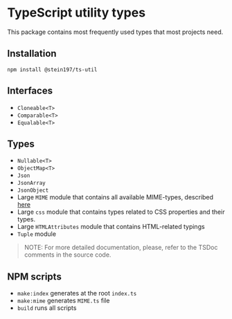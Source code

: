 # TypeScript utility types
This package contains most frequently used types that most projects need.

## Installation
```
npm install @stein197/ts-util
```

## Interfaces
- `Cloneable<T>`
- `Comparable<T>`
- `Equalable<T>`

## Types
- `Nullable<T>`
- `ObjectMap<T>`
- `Json`
- `JsonArray`
- `JsonObject`
- Large `MIME` module that contains all available MIME-types, described [here](https://www.iana.org/assignments/media-types/media-types.xhtml)
- Large `css` module that contains types related to CSS properties and their types.
- Large `HTMLAttributes` module that contains HTML-related typings
- `Tuple` module

> NOTE: For more detailed documentation, please, refer to the TSDoc comments in the source code.

## NPM scripts
- `make:index` generates at the root `index.ts`
- `make:mime` generates `MIME.ts` file
- `build` runs all scripts

